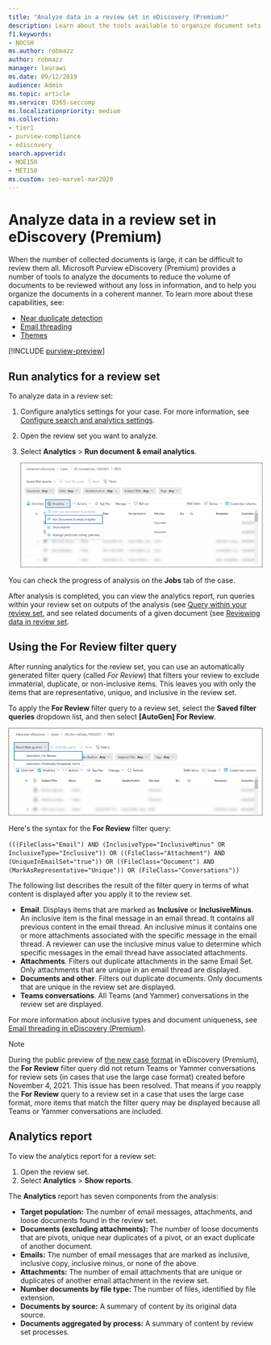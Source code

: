 ```yaml
---
title: "Analyze data in a review set in eDiscovery (Premium)"
description: Learn about the tools available to organize document sets when analyzing an Microsoft Purview eDiscovery (Premium) case.
f1.keywords:
- NOCSH
ms.author: robmazz
author: robmazz
manager: laurawi
ms.date: 09/12/2019
audience: Admin
ms.topic: article
ms.service: O365-seccomp
ms.localizationpriority: medium
ms.collection:
- tier1
- purview-compliance
- ediscovery 
search.appverid: 
- MOE150
- MET150
ms.custom: seo-marvel-mar2020
---
```


# Analyze data in a review set in eDiscovery (Premium)

When the number of collected documents is large, it can be difficult to review them all. Microsoft Purview eDiscovery (Premium) provides a number of tools to analyze the documents to reduce the volume of documents to be reviewed without any loss in information, and to help you organize the documents in a coherent manner. To learn more about these capabilities, see:

- [Near duplicate detection](ediscovery-near-duplicate-detection.md)
- [Email threading](ediscovery-email-threading.md)
- [Themes](ediscovery-themes.md)

[!INCLUDE [purview-preview](../includes/purview-preview.md)]

## Run analytics for a review set

To analyze data in a review set:

1. Configure analytics settings for your case. For more information, see [Configure search and analytics settings](ediscovery-configure-search-and-analytics-settings.md).

2. Open the review set you want to analyze.

3. Select **Analytics** > **Run document & email analytics**.

   ![Select Run document & email analytics from the Analytics dropdown list](..\media\RunAnalytics1.png)

You can check the progress of analysis on the **Jobs** tab of the case.

 After analysis is completed, you can view the analytics report, run queries within your review set on outputs of the analysis (see [Query within your review set](ediscovery-review-set-search.md), and see related documents of a given document (see [Reviewing data in review set](reviewing-data-in-review-set.md).

## Using the For Review filter query

After running analytics for the review set, you can use an automatically generated filter query (called *For Review*) that filters your review to exclude immaterial, duplicate, or non-inclusive items. This leaves you with only the items that are representative, unique, and inclusive in the review set.

To apply the **For Review** filter query to a review set, select the **Saved filter queries** dropdown list, and then select **\[AutoGen] For Review**.

![Select For Review from the Saved filter queries dropdown list](..\media\ForReviewFilterQuery1.png)

Here's the syntax for the **For Review** filter query:

`(((FileClass="Email") AND (InclusiveType="InclusiveMinus" OR InclusiveType="Inclusive")) OR ((FileClass="Attachment") AND (UniqueInEmailSet="true")) OR ((FileClass="Document") AND (MarkAsRepresentative="Unique")) OR (FileClass="Conversations"))`

The following list describes the result of the filter query in terms of what content is displayed after you apply it to the review set.

- **Email**. Displays items that are marked as **Inclusive** or **InclusiveMinus**. An inclusive item is the final message in an email thread. It contains all previous content in the email thread. An inclusive minus it contains one or more attachments associated with the specific message in the email thread. A reviewer can use the inclusive minus value to determine which specific messages in the email thread have associated attachments.
- **Attachments**. Filters out duplicate attachments in the same Email Set. Only attachments that are unique in an email thread are displayed.
- **Documents and other**. Filters out duplicate documents. Only documents that are unique in the review set are displayed.
- **Teams conversations**. All Teams (and Yammer) conversations in the review set are displayed.

For more information about inclusive types and document uniqueness, see [Email threading in eDiscovery (Premium)](ediscovery-email-threading.md).

> [!NOTE]
> During the public preview of [the new case format](ediscovery-new-case-format.md) in eDiscovery (Premium), the **For Review** filter query did not return Teams or Yammer conversations for review sets (in cases that use the large case format) created before November 4, 2021. This issue has been resolved. That means if you reapply the **For Review** query to a review set in a case that uses the large case format, more items that match the filter query may be displayed because all Teams or Yammer conversations are included.

## Analytics report

To view the analytics report for a review set:

1. Open the review set.
2. Select **Analytics** > **Show reports**.

The **Analytics** report has seven components from the analysis:

- **Target population:** The number of email messages, attachments, and loose documents found in the review set.
- **Documents (excluding attachments):** The number of loose documents that are pivots, unique near duplicates of a pivot, or an exact duplicate of another document.
- **Emails:** The number of email messages that are marked as inclusive, inclusive copy, inclusive minus, or none of the above.
- **Attachments:** The number of email attachments that are unique or duplicates of another email attachment in the review set.
- **Number documents by file type:** The number of files, identified by file extension.
- **Documents by source:** A summary of content by its original data source.
- **Documents aggregated by process:** A summary of content by review set processes.
